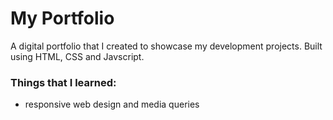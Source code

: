 # My Portfolio
A digital portfolio that I created to showcase my development projects. Built using HTML, CSS and Javscript.

### Things that I learned:
- responsive web design and media queries